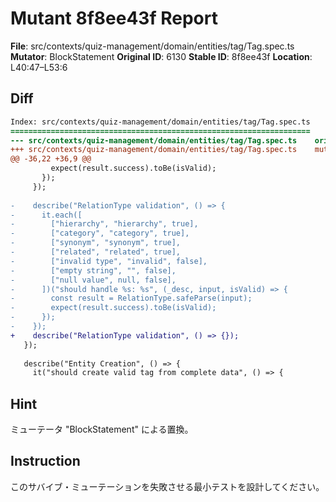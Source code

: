 # Mutant 8f8ee43f Report

**File**: src/contexts/quiz-management/domain/entities/tag/Tag.spec.ts
**Mutator**: BlockStatement
**Original ID**: 6130
**Stable ID**: 8f8ee43f
**Location**: L40:47–L53:6

## Diff

```diff
Index: src/contexts/quiz-management/domain/entities/tag/Tag.spec.ts
===================================================================
--- src/contexts/quiz-management/domain/entities/tag/Tag.spec.ts	original
+++ src/contexts/quiz-management/domain/entities/tag/Tag.spec.ts	mutated #6130
@@ -36,22 +36,9 @@
         expect(result.success).toBe(isValid);
       });
     });
 
-    describe("RelationType validation", () => {
-      it.each([
-        ["hierarchy", "hierarchy", true],
-        ["category", "category", true],
-        ["synonym", "synonym", true],
-        ["related", "related", true],
-        ["invalid type", "invalid", false],
-        ["empty string", "", false],
-        ["null value", null, false],
-      ])("should handle %s: %s", (_desc, input, isValid) => {
-        const result = RelationType.safeParse(input);
-        expect(result.success).toBe(isValid);
-      });
-    });
+    describe("RelationType validation", () => {});
   });
 
   describe("Entity Creation", () => {
     it("should create valid tag from complete data", () => {
```

## Hint

ミューテータ "BlockStatement" による置換。

## Instruction

このサバイブ・ミューテーションを失敗させる最小テストを設計してください。
